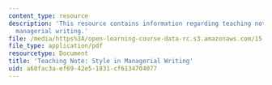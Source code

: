 ```yaml
---
content_type: resource
description: 'This resource contains information regarding teaching note: style in
  managerial writing.'
file: /media/https%3A/open-learning-course-data-rc.s3.amazonaws.com/15-279-management-communication-for-undergraduates-fall-2012/a68fac3aef6942e51831cf6134704077_MIT15_279F12_stylMngrWrtng.pdf
file_type: application/pdf
resourcetype: Document
title: 'Teaching Note: Style in Managerial Writing'
uid: a68fac3a-ef69-42e5-1831-cf6134704077
---
```


